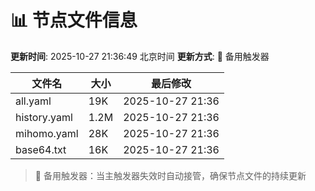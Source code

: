 # 📊 节点文件信息

**更新时间**: 2025-10-27 21:36:49 北京时间
**更新方式**: 🔄 备用触发器

| 文件名 | 大小 | 最后修改 |
|--------|------|----------|
| all.yaml | 19K | 2025-10-27 21:36 |
| history.yaml | 1.2M | 2025-10-27 21:36 |
| mihomo.yaml | 28K | 2025-10-27 21:36 |
| base64.txt | 16K | 2025-10-27 21:36 |

> 🔄 备用触发器：当主触发器失效时自动接管，确保节点文件的持续更新
